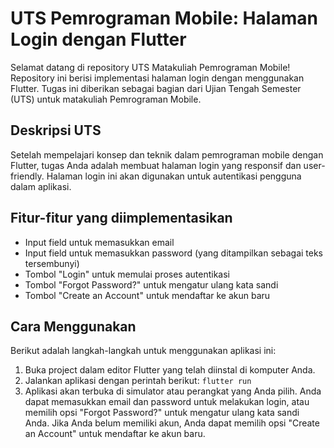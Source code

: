 # UTS Pemrograman Mobile: Halaman Login dengan Flutter

Selamat datang di repository UTS Matakuliah Pemrograman Mobile! Repository ini berisi implementasi halaman login dengan menggunakan Flutter. Tugas ini diberikan sebagai bagian dari Ujian Tengah Semester (UTS) untuk matakuliah Pemrograman Mobile.

## Deskripsi UTS

Setelah mempelajari konsep dan teknik dalam pemrograman mobile dengan Flutter, tugas Anda adalah membuat halaman login yang responsif dan user-friendly. Halaman login ini akan digunakan untuk autentikasi pengguna dalam aplikasi.

## Fitur-fitur yang diimplementasikan

- Input field untuk memasukkan email
- Input field untuk memasukkan password (yang ditampilkan sebagai teks tersembunyi)
- Tombol "Login" untuk memulai proses autentikasi
- Tombol "Forgot Password?" untuk mengatur ulang kata sandi
- Tombol "Create an Account" untuk mendaftar ke akun baru

## Cara Menggunakan

Berikut adalah langkah-langkah untuk menggunakan aplikasi ini:

1. Buka project dalam editor Flutter yang telah diinstal di komputer Anda.
2. Jalankan aplikasi dengan perintah berikut:
   `flutter run`
3. Aplikasi akan terbuka di simulator atau perangkat yang Anda pilih. Anda dapat memasukkan email dan password untuk melakukan login, atau memilih opsi "Forgot Password?" untuk mengatur ulang kata sandi Anda. Jika Anda belum memiliki akun, Anda dapat memilih opsi "Create an Account" untuk mendaftar ke akun baru.

